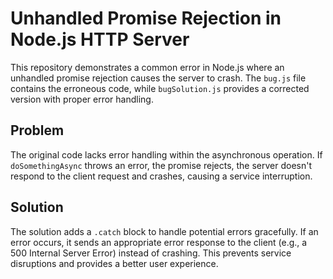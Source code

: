 # Unhandled Promise Rejection in Node.js HTTP Server

This repository demonstrates a common error in Node.js where an unhandled promise rejection causes the server to crash. The `bug.js` file contains the erroneous code, while `bugSolution.js` provides a corrected version with proper error handling.

## Problem

The original code lacks error handling within the asynchronous operation.  If `doSomethingAsync` throws an error, the promise rejects, the server doesn't respond to the client request and crashes, causing a service interruption.

## Solution

The solution adds a `.catch` block to handle potential errors gracefully. If an error occurs, it sends an appropriate error response to the client (e.g., a 500 Internal Server Error) instead of crashing.  This prevents service disruptions and provides a better user experience.